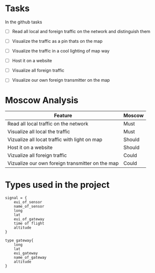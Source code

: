 # Tasks
In the github tasks
- [ ] Read all local and foreign traffic on the network and distinguish them
- [ ] Visualize the traffic as a pin thats on the map
- [ ] Visualize the traffic in a cool lighting of map way
- [ ] Host it on a website
- [ ] Visualize all foreign traffic
- [ ] Visualize our own foreign transmitter on the map


# Moscow Analysis

| Feature                                          | Moscow |
|--------------------------------------------------|--------|
| Read all local traffic on the network            | Must   |
| Visualize all local the traffic                  | Must   |
| Vizualize all locat traffic with light on map    | Should |
| Host it on a website                             | Should |
| Vizualize all foreign traffic                    | Could  |
| Vizualize our own foreign transmitter on the map | Could  |


# Types used in the project
    signal = {
        eui_of_sensor
        name_of_sensor
        long
        lat
        eui_of_gateway
        time of flight
        altitude
    }
    
    type gateway{
        long
        lat
        eui_gateway
        name_of_gateway
        altitude
    }


